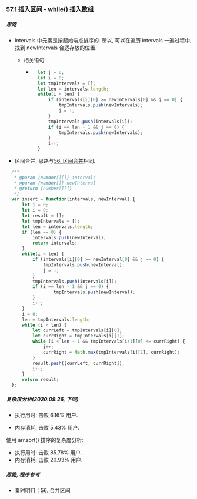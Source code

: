 ### [57.1 插入区间 - while() 插入数组](https://leetcode-cn.com/problems/insert-interval/)

##### 思路

* intervals 中元素是按起始端点排序的. 所以, 可以在遍历 intervals 一遍过程中, 找到 newIntervals 合适存放的位置.

    * 相关语句: 

        * ```javascript
            let j = 0;
            let i = 0;
            let tmpIntervals = [];
            let len = intervals.length;
            while(i < len) {
                if (intervals[i][0] >= newIntervals[0] && j == 0) {
                    tmpIntervals.push(newIntervals);
                    j = 1;
                }
                tmpIntervals.push(intervals[i]);
                if (i == len - 1 && j == 0) {
                    tmpIntervals.push(newIntervals);
                }
                i++;
            }
            ```

* 区间合并, 思路与[56. 区间合并](https://leetcode-cn.com/problems/merge-intervals/solution/56-he-bing-qu-jian-shun-xu-bian-li-by-shu-cheng/)相同.



```javascript
  /**
   * @param {number[][]} intervals
   * @param {number[]} newInterval
   * @return {number[][]}
   */
  var insert = function(intervals, newInterval) {
      let j = 0;
      let i = 0;
      let result = [];
      let tmpIntervals = [];
      let len = intervals.length;
      if (len == 0) {
          intervals.push(newInterval);
          return intervals;
      }
      while(i < len) {
          if (intervals[i][0] >= newInterval[0] && j == 0) {
              tmpIntervals.push(newInterval);
              j = 1;
          }
          tmpIntervals.push(intervals[i]);
          if (i == len - 1 && j == 0) {
                  tmpIntervals.push(newInterval);
          }
          i++;
      }
      i = 0;
      len = tmpIntervals.length;
      while (i < len) {
          let currLeft = tmpIntervals[i][0];
          let currRight = tmpIntervals[i][1];
          while (i < len - 1 && tmpIntervals[i+1][0] <= currRight) {
              i++;
              currRight = Math.max(tmpIntervals[i][1], currRight);
          }
          result.push([currLeft, currRight]);
          i++;
      }
      return result;
  };
```



##### 复杂度分析(2020.09.26, 下同)

* 执行用时: 击败 6.16% 用户.

* 内存消耗: 击败 5.43% 用户.

使用 arr.sort() 排序的复杂度分析:
* 执行用时: 击败 85.78% 用户.
* 内存消耗: 击败 20.93% 用户.



##### 思路, 程序参考

* [秦时明月：56. 合并区间](https://leetcode-cn.com/problems/merge-intervals/solution/56-he-bing-qu-jian-by-alexer-660/)